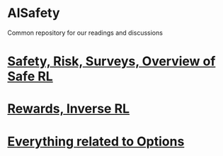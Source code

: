 # AISafety
Common repository for our readings and discussions


# [Safety, Risk, Surveys, Overview of Safe RL](https://github.com/kkhetarpal/ais/blob/master/SafeRL.md)

# [Rewards, Inverse RL](https://github.com/kkhetarpal/ais/blob/master/RewardsInvRL.md)

# [Everything related to Options](https://github.com/kkhetarpal/ais/blob/master/Options.md)

